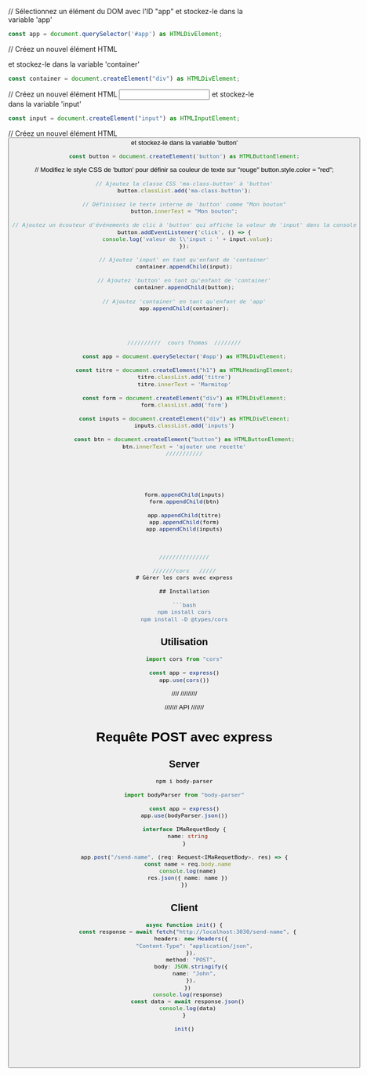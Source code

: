// Sélectionnez un élément du DOM avec l'ID "app" et stockez-le dans la variable 'app'
```ts
const app = document.querySelector('#app') as HTMLDivElement;
```

// Créez un nouvel élément HTML <div> et stockez-le dans la variable 'container'
```ts
const container = document.createElement("div") as HTMLDivElement;
```

// Créez un nouvel élément HTML <input> et stockez-le dans la variable 'input'
```ts
const input = document.createElement("input") as HTMLInputElement;
```

// Créez un nouvel élément HTML <button> et stockez-le dans la variable 'button'
```ts
const button = document.createElement('button') as HTMLButtonElement;
```

// Modifiez le style CSS de 'button' pour définir sa couleur de texte sur "rouge"
button.style.color = "red";
```ts
// Ajoutez la classe CSS 'ma-class-button' à 'button'
button.classList.add('ma-class-button');

// Définissez le texte interne de 'button' comme "Mon bouton"
button.innerText = "Mon bouton";

// Ajoutez un écouteur d'événements de clic à 'button' qui affiche la valeur de 'input' dans la console
button.addEventListener('click', () => {
  console.log('valeur de l\'input : ' + input.value);
});

// Ajoutez 'input' en tant qu'enfant de 'container'
container.appendChild(input);

// Ajoutez 'button' en tant qu'enfant de 'container'
container.appendChild(button);

// Ajoutez 'container' en tant qu'enfant de 'app'
app.appendChild(container);




//////////  cours Thomas  ////////

const app = document.querySelector('#app') as HTMLDivElement;

const titre = document.createElement("h1") as HTMLHeadingElement;
titre.classList.add('titre')
titre.innerText = 'Marmitop'

const form = document.createElement("div") as HTMLDivElement;
form.classList.add('form')

const inputs = document.createElement("div") as HTMLDivElement;
inputs.classList.add('inputs')

const btn = document.createElement("button") as HTMLButtonElement;
btn.innerText = 'ajouter une recette'
///////////





form.appendChild(inputs)
form.appendChild(btn)

app.appendChild(titre)
app.appendChild(form)
app.appendChild(inputs)



///////////////

///////cors   /////
# Gérer les cors avec express

## Installation

```bash
npm install cors
npm install -D @types/cors
```

## Utilisation

```ts
import cors from "cors"

const app = express()
app.use(cors())
```


//// /////////


/////// API   ///////
# Requête POST avec express

## Server

```bash
npm i body-parser
```

```ts
import bodyParser from "body-parser"

const app = express()
app.use(bodyParser.json())

interface IMaRequetBody {
  name: string
}

app.post("/send-name", (req: Request<IMaRequetBody>, res) => {
  const name = req.body.name
  console.log(name)
  res.json({ name: name })
})
```

## Client

```ts
async function init() {
  const response = await fetch("http://localhost:3030/send-name", {
    headers: new Headers({
      "Content-Type": "application/json",
    }),
    method: "POST",
    body: JSON.stringify({
      name: "John",
    }),
  })
  console.log(response)
  const data = await response.json()
  console.log(data)
}

init()





